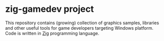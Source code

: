 # zig-gamedev project
This repository contains (growing) collection of graphics samples, libraries and other useful tools for game developers targeting Windows platform. Code is written in [Zig](https://ziglang.org/) programming language.
